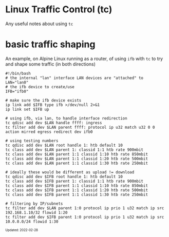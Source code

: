 Linux Traffic Control (tc)
===

Any useful notes about using `tc`

# basic traffic shaping

An example, on Alpine Linux running as a router, of using `ifb` with `tc` to try and shape some traffic (in both directions)

```
#!/bin/bash
# the internal "lan" interface LAN devices are "attached" to
LAN="lan0"
# the ifb device to create/use
IFB="ifb0"

# make sure the ifb device exists
ip link add $IFB type ifb >/dev/null 2>&1
ip link set $IFB up

# using ifb, via lan, to handle interface redirection
tc qdisc add dev $LAN handle ffff: ingress
tc filter add dev $LAN parent ffff: protocol ip u32 match u32 0 0 action mirred egress redirect dev ifb0

# using testing numbers
tc qdisc add dev $LAN root handle 1: htb default 10
tc class add dev $LAN parent 1: classid 1:1 htb rate 900mbit
tc class add dev $LAN parent 1:1 classid 1:10 htb rate 850mbit
tc class add dev $LAN parent 1:1 classid 1:20 htb rate 500mbit
tc class add dev $LAN parent 1:1 classid 1:30 htb rate 250mbit

# ideally these would be different as upload != download
tc qdisc add dev $IFB root handle 1: htb default 10
tc class add dev $IFB parent 1: classid 1:1 htb rate 900mbit
tc class add dev $IFB parent 1:1 classid 1:10 htb rate 850mbit
tc class add dev $IFB parent 1:1 classid 1:20 htb rate 500mbit
tc class add dev $IFB parent 1:1 classid 1:30 htb rate 250mbit

# filtering by IP/subnets
tc filter add dev $LAN parent 1:0 protocol ip prio 1 u32 match ip src 192.168.1.10/32 flowid 1:20
tc filter add dev $IFB parent 1:0 protocol ip prio 1 u32 match ip src 10.0.0.0/24 flowid 1:30
```

<sub><sup>Updated: 2022-02-28</sup></sub>
